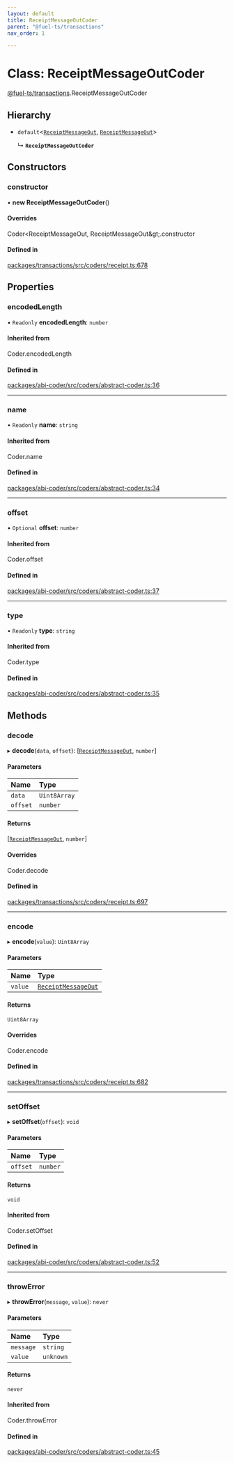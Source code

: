 ```yaml
---
layout: default
title: ReceiptMessageOutCoder
parent: "@fuel-ts/transactions"
nav_order: 1

---
```


# Class: ReceiptMessageOutCoder

[@fuel-ts/transactions](../index.md).ReceiptMessageOutCoder

## Hierarchy

- `default`<[`ReceiptMessageOut`](../index.md#receiptmessageout), [`ReceiptMessageOut`](../index.md#receiptmessageout)\>

  ↳ **`ReceiptMessageOutCoder`**

## Constructors

### constructor

• **new ReceiptMessageOutCoder**()

#### Overrides

Coder&lt;ReceiptMessageOut, ReceiptMessageOut\&gt;.constructor

#### Defined in

[packages/transactions/src/coders/receipt.ts:678](https://github.com/FuelLabs/fuels-ts/blob/master/packages/transactions/src/coders/receipt.ts#L678)

## Properties

### encodedLength

• `Readonly` **encodedLength**: `number`

#### Inherited from

Coder.encodedLength

#### Defined in

[packages/abi-coder/src/coders/abstract-coder.ts:36](https://github.com/FuelLabs/fuels-ts/blob/master/packages/abi-coder/src/coders/abstract-coder.ts#L36)

___

### name

• `Readonly` **name**: `string`

#### Inherited from

Coder.name

#### Defined in

[packages/abi-coder/src/coders/abstract-coder.ts:34](https://github.com/FuelLabs/fuels-ts/blob/master/packages/abi-coder/src/coders/abstract-coder.ts#L34)

___

### offset

• `Optional` **offset**: `number`

#### Inherited from

Coder.offset

#### Defined in

[packages/abi-coder/src/coders/abstract-coder.ts:37](https://github.com/FuelLabs/fuels-ts/blob/master/packages/abi-coder/src/coders/abstract-coder.ts#L37)

___

### type

• `Readonly` **type**: `string`

#### Inherited from

Coder.type

#### Defined in

[packages/abi-coder/src/coders/abstract-coder.ts:35](https://github.com/FuelLabs/fuels-ts/blob/master/packages/abi-coder/src/coders/abstract-coder.ts#L35)

## Methods

### decode

▸ **decode**(`data`, `offset`): [[`ReceiptMessageOut`](../index.md#receiptmessageout), `number`]

#### Parameters

| Name | Type |
| :------ | :------ |
| `data` | `Uint8Array` |
| `offset` | `number` |

#### Returns

[[`ReceiptMessageOut`](../index.md#receiptmessageout), `number`]

#### Overrides

Coder.decode

#### Defined in

[packages/transactions/src/coders/receipt.ts:697](https://github.com/FuelLabs/fuels-ts/blob/master/packages/transactions/src/coders/receipt.ts#L697)

___

### encode

▸ **encode**(`value`): `Uint8Array`

#### Parameters

| Name | Type |
| :------ | :------ |
| `value` | [`ReceiptMessageOut`](../index.md#receiptmessageout) |

#### Returns

`Uint8Array`

#### Overrides

Coder.encode

#### Defined in

[packages/transactions/src/coders/receipt.ts:682](https://github.com/FuelLabs/fuels-ts/blob/master/packages/transactions/src/coders/receipt.ts#L682)

___

### setOffset

▸ **setOffset**(`offset`): `void`

#### Parameters

| Name | Type |
| :------ | :------ |
| `offset` | `number` |

#### Returns

`void`

#### Inherited from

Coder.setOffset

#### Defined in

[packages/abi-coder/src/coders/abstract-coder.ts:52](https://github.com/FuelLabs/fuels-ts/blob/master/packages/abi-coder/src/coders/abstract-coder.ts#L52)

___

### throwError

▸ **throwError**(`message`, `value`): `never`

#### Parameters

| Name | Type |
| :------ | :------ |
| `message` | `string` |
| `value` | `unknown` |

#### Returns

`never`

#### Inherited from

Coder.throwError

#### Defined in

[packages/abi-coder/src/coders/abstract-coder.ts:45](https://github.com/FuelLabs/fuels-ts/blob/master/packages/abi-coder/src/coders/abstract-coder.ts#L45)

